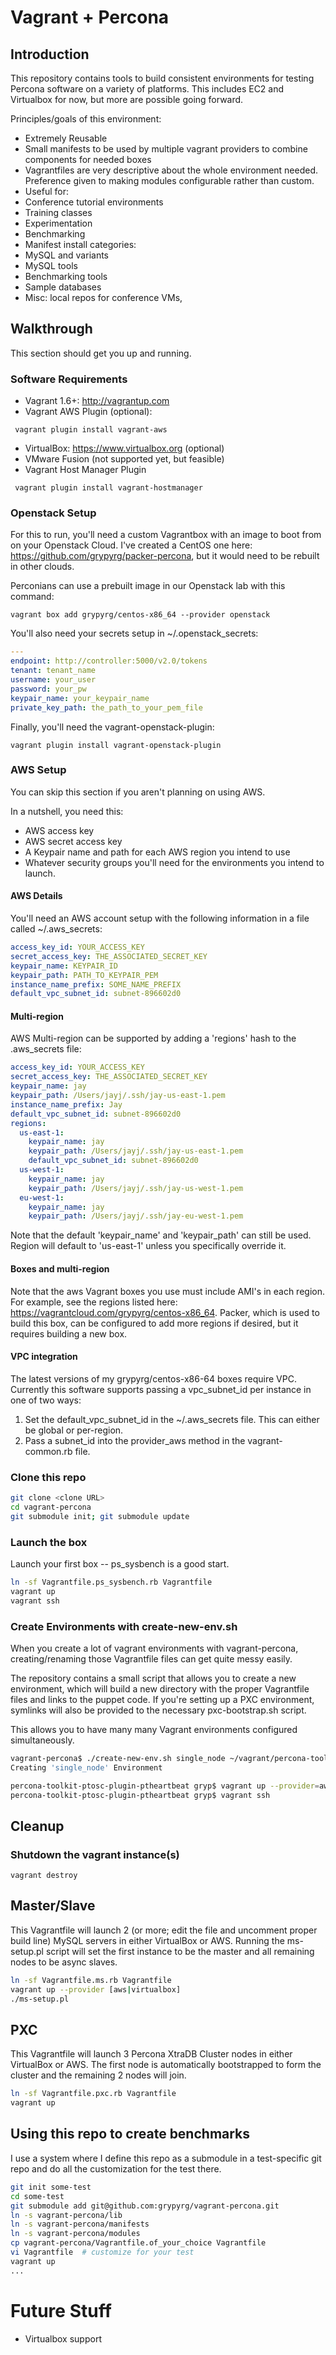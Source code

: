 # Vagrant + Percona 

## Introduction

This repository contains tools to build consistent environments for testing Percona software on a variety of platforms.  This includes EC2 and Virtualbox for now, but more are possible going forward.

Principles/goals of this environment:

* Extremely Reusable
* Small manifests to be used by multiple vagrant providers to combine components for needed boxes
* Vagrantfiles are very descriptive about the whole environment needed.  Preference given to making modules configurable rather than custom. 
* Useful for:
 * Conference tutorial environments
 * Training classes
 * Experimentation
 * Benchmarking
* Manifest install categories:
 * MySQL and variants
 * MySQL tools
 * Benchmarking tools
 * Sample databases
 * Misc: local repos for conference VMs, 


## Walkthrough

This section should get you up and running.

### Software Requirements

* Vagrant 1.6+: http://vagrantup.com
* Vagrant AWS Plugin (optional):

```
 vagrant plugin install vagrant-aws
```

* VirtualBox: https://www.virtualbox.org (optional)
* VMware Fusion (not supported yet, but feasible)
* Vagrant Host Manager Plugin

```
 vagrant plugin install vagrant-hostmanager
```

### Openstack Setup

For this to run, you'll need a custom Vagrantbox with an image to boot from on your Openstack Cloud.  I've created a CentOS one here: https://github.com/grypyrg/packer-percona, but it would need to be rebuilt in other clouds.

Perconians can use a prebuilt image in our Openstack lab with this command: 

```
vagrant box add grypyrg/centos-x86_64 --provider openstack
```

You'll also need your secrets setup in ~/.openstack_secrets:

```yaml
---
endpoint: http://controller:5000/v2.0/tokens
tenant: tenant_name
username: your_user
password: your_pw
keypair_name: your_keypair_name
private_key_path: the_path_to_your_pem_file
```

Finally, you'll need the vagrant-openstack-plugin:

```
vagrant plugin install vagrant-openstack-plugin
```

### AWS Setup

You can skip this section if you aren't planning on using AWS.  

In a nutshell, you need this:

* AWS access key
* AWS secret access key
* A Keypair name and path for each AWS region you intend to use
* Whatever security groups you'll need for the environments you intend to launch.

#### AWS Details

You'll need an AWS account setup with the following information in a file called ~/.aws_secrets:

```yaml
access_key_id: YOUR_ACCESS_KEY
secret_access_key: THE_ASSOCIATED_SECRET_KEY
keypair_name: KEYPAIR_ID
keypair_path: PATH_TO_KEYPAIR_PEM
instance_name_prefix: SOME_NAME_PREFIX
default_vpc_subnet_id: subnet-896602d0
```


#### Multi-region

AWS Multi-region can be supported by adding a 'regions' hash to the .aws_secrets file:

```yaml
access_key_id: YOUR_ACCESS_KEY
secret_access_key: THE_ASSOCIATED_SECRET_KEY
keypair_name: jay
keypair_path: /Users/jayj/.ssh/jay-us-east-1.pem
instance_name_prefix: Jay
default_vpc_subnet_id: subnet-896602d0
regions:
  us-east-1:
    keypair_name: jay
    keypair_path: /Users/jayj/.ssh/jay-us-east-1.pem
    default_vpc_subnet_id: subnet-896602d0
  us-west-1:
    keypair_name: jay
    keypair_path: /Users/jayj/.ssh/jay-us-west-1.pem
  eu-west-1:
    keypair_name: jay
    keypair_path: /Users/jayj/.ssh/jay-eu-west-1.pem
```

Note that the default 'keypair_name' and 'keypair_path' can still be used.  Region will default to 'us-east-1' unless you specifically override it.    

#### Boxes and multi-region

Note that the aws Vagrant boxes you use must include AMI's in each region.  For example, see the regions listed here: https://vagrantcloud.com/grypyrg/centos-x86_64.  Packer, which is used to build this box, can be configured to add more regions if desired, but it requires building a new box.  

#### VPC integration

The latest versions of my grypyrg/centos-x86-64 boxes require VPC.  Currently this software supports passing a vpc_subnet_id per instance in one of two ways:

1. Set the default_vpc_subnet_id in the ~/.aws_secrets file.  This can either be global or per-region.
1. Pass a subnet_id into the provider_aws method in the vagrant-common.rb file.


### Clone this repo

```bash
git clone <clone URL> 
cd vagrant-percona
git submodule init; git submodule update
```

### Launch the box

Launch your first box -- ps_sysbench is a good start.  

```bash
ln -sf Vagrantfile.ps_sysbench.rb Vagrantfile
vagrant up
vagrant ssh
```

### Create Environments with create-new-env.sh

When you create a lot of vagrant environments with vagrant-percona, creating/renaming those Vagrantfile files can get quite messy easily.

The repository contains a small script that allows you to create a new environment, which will build a new directory with the proper Vagrantfile files and links to the puppet code. If you're setting up a PXC environment, symlinks will also be provided to the necessary pxc-bootstrap.sh script.

This allows you to have many many Vagrant environments configured simultaneously.

```bash
vagrant-percona$ ./create-new-env.sh single_node ~/vagrant/percona-toolkit-ptosc-plugin-ptheartbeat
Creating 'single_node' Environment

percona-toolkit-ptosc-plugin-ptheartbeat gryp$ vagrant up --provider=aws
percona-toolkit-ptosc-plugin-ptheartbeat gryp$ vagrant ssh
```

## Cleanup

### Shutdown the vagrant instance(s)

```
vagrant destroy
```

## Master/Slave

This Vagrantfile will launch 2 (or more; edit the file and uncomment proper build line) MySQL servers in either VirtualBox or AWS. Running the ms-setup.pl script will set the first instance to be the master and all remaining nodes to be async slaves.

```bash
ln -sf Vagrantfile.ms.rb Vagrantfile
vagrant up --provider [aws|virtualbox]
./ms-setup.pl
```  

## PXC 

This Vagrantfile will launch 3 Percona XtraDB Cluster nodes in either VirtualBox or AWS. The first node is automatically bootstrapped to form the cluster and the remaining 2 nodes will join.

```bash
ln -sf Vagrantfile.pxc.rb Vagrantfile
vagrant up
```  

## Using this repo to create benchmarks

I use a system where I define this repo as a submodule in a test-specific git repo and do all the customization for the test there.

```bash
git init some-test
cd some-test
git submodule add git@github.com:grypyrg/vagrant-percona.git
ln -s vagrant-percona/lib
ln -s vagrant-percona/manifests
ln -s vagrant-percona/modules
cp vagrant-percona/Vagrantfile.of_your_choice Vagrantfile
vi Vagrantfile  # customize for your test
vagrant up
...
```

# Future Stuff


* Virtualbox support
